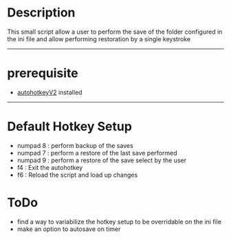 # Description 

This small script allow a user to perform the save of the folder configured in the ini file and allow performing restoration by a single keystroke

---

# prerequisite 

- [autohotkeyV2](https://www.autohotkey.com) installed 

---

# Default Hotkey Setup

- numpad 8 : perform backup of the saves
- numpad 7 : perform a restore of the last save performed
- numpad 9 : perform a restore of the save select by the user
- f4 : Exit the autohotkey
- f6 : Reload the script and load up changes


# ToDo

- find a way to variabilize the hotkey setup to be overridable on the ini file
- make an option to autosave on timer
